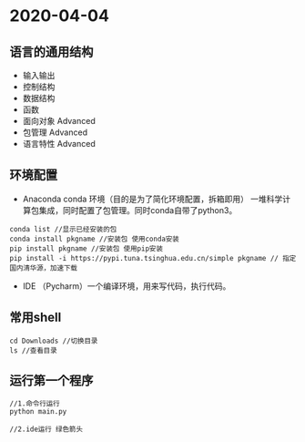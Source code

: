 # 2020-04-04

## 语言的通用结构
- 输入输出
- 控制结构
- 数据结构
- 函数
- 面向对象 Advanced
- 包管理 Advanced
- 语言特性 Advanced

## 环境配置
- Anaconda  conda 环境（目的是为了简化环境配置，拆箱即用） 一堆科学计算包集成，同时配置了包管理。同时conda自带了python3。
```shell script
conda list //显示已经安装的包
conda install pkgname //安装包 使用conda安装
pip install pkgname //安装包 使用pip安装
pip install -i https://pypi.tuna.tsinghua.edu.cn/simple pkgname // 指定国内清华源，加速下载
```
- IDE （Pycharm）一个编译环境，用来写代码，执行代码。

## 常用shell
```shell script
cd Downloads //切换目录
ls //查看目录
```

## 运行第一个程序
```shell script
//1.命令行运行
python main.py 

//2.ide运行 绿色箭头
```


